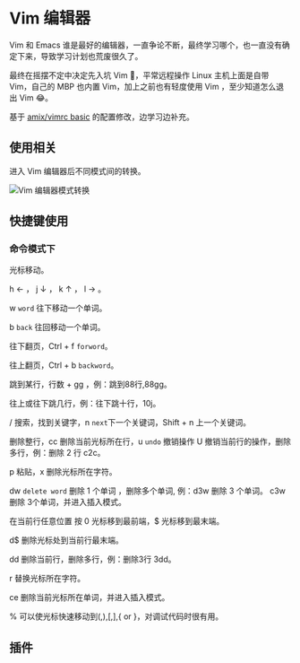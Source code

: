 # Vim 编辑器

Vim 和 Emacs 谁是最好的编辑器，一直争论不断，最终学习哪个，也一直没有确定下来，导致学习计划也荒废很久了。

最终在摇摆不定中决定先入坑 Vim 🎉，平常远程操作 Linux 主机上面是自带 Vim，自己的 MBP 也内置 Vim，加上之前也有轻度使用 Vim ，至少知道怎么退出 Vim 😂。

基于 [amix/vimrc basic](https://github.com/amix/vimrc/blob/master/vimrcs/basic.vim) 的配置修改，边学习边补充。

## 使用相关
进入 Vim 编辑器后不同模式间的转换。

![Vim 编辑器模式转换](https://miasanmia.oss-cn-beijing.aliyuncs.com/picture/2023/02/22/069b799e-62bb-47f7-b7ef-11f875d88b7a.png)

## 快捷键使用
### 命令模式下

光标移动。

h ← ， j ↓ ， k ↑ ， l → 。

w `word` 往下移动一个单词。

b `back` 往回移动一个单词。

往下翻页，Ctrl + f `forword`。

往上翻页，Ctrl + b `backword`。

跳到某行，行数 + gg ，例：跳到88行,88gg。

往上或往下跳几行，例：往下跳十行，10j。

/ 搜索，找到关键字，n `next`下一个关键词，Shift + n 上一个关键词。

删除整行，cc 删除当前光标所在行，u `undo` 撤销操作 U 撤销当前行的操作，删除多行，例：删除 2 行 c2c。

p 粘贴，x 删除光标所在字符。

dw `delete word` 删除 1 个单词 ，删除多个单词, 例：d3w 删除 3 个单词。 c3w 删除 3个单词，并进入插入模式。

在当前行任意位置 按 0 光标移到最前端，$ 光标移到最末端。 

d$ 删除光标处到当前行最末端。

dd 删除当前行，删除多行，例：删除3行 3dd。

r 替换光标所在字符。

ce 删除当前光标所在单词，并进入插入模式。

% 可以使光标快速移动到(,),[,],{ or }，对调试代码时很有用。

## 插件
